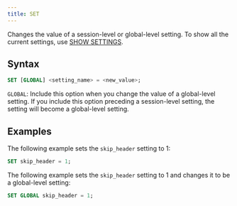 ```yaml
---
title: SET
---
```


Changes the value of a session-level or global-level setting. To show all the current settings, use [SHOW SETTINGS](show-settings.md). 

## Syntax

```sql
SET [GLOBAL] <setting_name> = <new_value>;
```

`GLOBAL`: Include this option when you change the value of a global-level setting. If you include this option preceding a session-level setting, the setting will become a global-level setting.

## Examples

The following example sets the `skip_header` setting to 1:

```sql
SET skip_header = 1;
```

The following example sets the `skip_header` setting to 1 and changes it to be a global-level setting:

```sql
SET GLOBAL skip_header = 1;
```